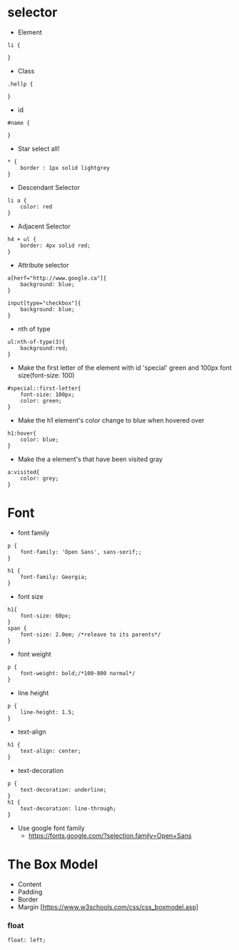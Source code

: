 # selector
+ Element
```
li {

}
```
+ Class
```
.hellp {

}
```
+ id
```
#name {

}
```
+ Star
select all!
```
* {
	border : 1px solid lightgrey
}
```
+ Descendant Selector
```
li a {
	color: red
}
```
+ Adjacent Selector
```
h4 + ul {
	border: 4px solid red;
}
```
+ Attribute selector
```
a[herf="http://www.google.ca"]{
	background: blue;
}
```
```
input[type="checkbox"]{
	background: blue;
}
```
+ nth of type
```
ul:nth-of-type(3){
	background:red;
}
```
+ Make the first letter of the element with id 'special' green and 100px font size(font-size: 100)
```
#special::first-letter{
	font-size: 100px;
	color: green;
}
```
+ Make the h1 element's color change to blue when hovered over
```
h1:hover{
	color: blue;
}
```
+ Make the a element's that have been visited gray
```
a:visited{
	color: grey;
}
```




# Font
+ font family
```
p {
	font-family: 'Open Sans', sans-serif;;
}
```
```
h1 {
	font-family: Georgia;
}
```
+ font size
```
h1{
	font-size: 60px;
}
span {
	font-size: 2.0em; /*releave to its parents*/
}
```
+ font weight
```
p {
	font-weight: bold;/*100-800 normal*/
}
```
+ line height
```
p {
	line-height: 1.5;
}
```
+ text-align
```
h1 {
	text-align: center;
}
```
+ text-decoration
```
p {
	text-decoration: underline;
}
h1 {
	text-decoration: line-through;
}
```
+ Use google font family
	- https://fonts.google.com/?selection.family=Open+Sans




# The Box Model
+ Content
+ Padding
+ Border
+ Margin
[https://www.w3schools.com/css/css_boxmodel.asp]


### float
```
float: left;
```
